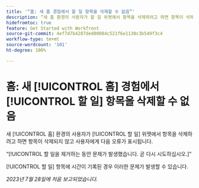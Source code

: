 ```yaml
---
title: '“홈: 새 홈 경험에서 할 일 항목을 삭제할 수 없음”'
description: “새 홈 환경의 사용자가 할 일 위젯에서 항목을 삭제하려고 하면 항목이 삭제되지 않고 사용자에게 오류가 표시됩니다.”
hidefromtoc: true
feature: Get Started with Workfront
source-git-commit: 4ef7d7b4287ded00084c521f6e1130c3b549f3c4
workflow-type: tm+mt
source-wordcount: '101'
ht-degree: 100%

---
```



# 홈: 새 [!UICONTROL 홈] 경험에서 [!UICONTROL 할 일] 항목을 삭제할 수 없음

<!--
>[!NOTE]
>
>This issue was resolved on August 10, 2023.
-->

새 [!UICONTROL 홈] 환경의 사용자가 [!UICONTROL 할 일] 위젯에서 항목을 삭제하려고 하면 항목이 삭제되지 않고 사용자에게 다음 오류가 표시됩니다.

“[!UICONTROL 할 일을 제거하는 동안 문제가 발생했습니다. 곧 다시 시도하십시오.]”

[!UICONTROL 할 일] 항목에 시간이 기록된 경우 이러한 문제가 발생할 수 있습니다.

_2023년 7월 28일에 처음 보고되었습니다._

